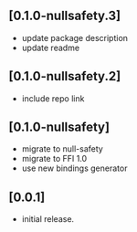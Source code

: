 ## [0.1.0-nullsafety.3]

* update package description
* update readme

## [0.1.0-nullsafety.2]

* include repo link

## [0.1.0-nullsafety]

* migrate to null-safety
* migrate to FFI 1.0
* use new bindings generator

## [0.0.1]

* initial release.
